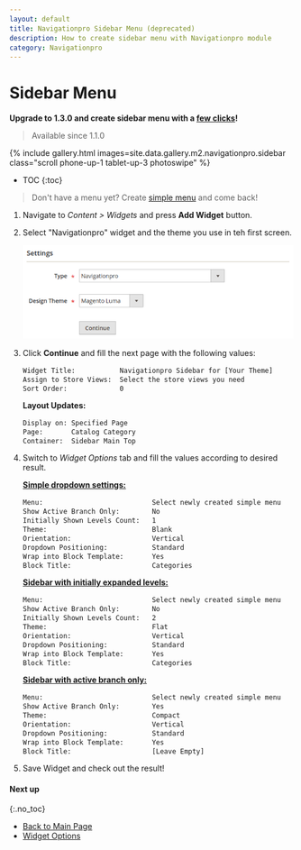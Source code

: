 ```yaml
---
layout: default
title: Navigationpro Sidebar Menu (deprecated)
description: How to create sidebar menu with Navigationpro module
category: Navigationpro
---
```


# Sidebar Menu

**Upgrade to 1.3.0 and create sidebar menu with a [few clicks](../../sidebar-menu/)!**

> Available since 1.1.0

{% include gallery.html images=site.data.gallery.m2.navigationpro.sidebar class="scroll phone-up-1 tablet-up-3 photoswipe" %}

* TOC
{:toc}

> Don't have a menu yet? Create [simple menu][simple-menu] and come back!

 1. Navigate to _Content > Widgets_ and press **Add Widget** button.
 2. Select "Navigationpro" widget and the theme you use in teh first screen.

    ![Settings](/images/m2/navigationpro/use-cases/sidebar/widget-type.png)

 3. Click **Continue** and fill the next page with the following values:

    ```
    Widget Title:           Navigationpro Sidebar for [Your Theme]
    Assign to Store Views:  Select the store views you need
    Sort Order:             0
    ```

    **Layout Updates:**

    ```
    Display on: Specified Page
    Page:       Catalog Category
    Container:  Sidebar Main Top
    ```

 4. Switch to _Widget Options_ tab and fill the values according to desired result.

    [**Simple dropdown settings:**](/m2/extensions/navigationpro/use-cases/sidebar-menu/#&gid=1&pid=1)

    ```
    Menu:                           Select newly created simple menu
    Show Active Branch Only:        No
    Initially Shown Levels Count:   1
    Theme:                          Blank
    Orientation:                    Vertical
    Dropdown Positioning:           Standard
    Wrap into Block Template:       Yes
    Block Title:                    Categories
    ```

    [**Sidebar with initially expanded levels:**](/m2/extensions/navigationpro/use-cases/sidebar-menu/#&gid=1&pid=2)

    ```
    Menu:                           Select newly created simple menu
    Show Active Branch Only:        No
    Initially Shown Levels Count:   2
    Theme:                          Flat
    Orientation:                    Vertical
    Dropdown Positioning:           Standard
    Wrap into Block Template:       Yes
    Block Title:                    Categories
    ```

    [**Sidebar with active branch only:**](/m2/extensions/navigationpro/use-cases/sidebar-menu/#&gid=1&pid=3)

    ```
    Menu:                           Select newly created simple menu
    Show Active Branch Only:        Yes
    Theme:                          Compact
    Orientation:                    Vertical
    Dropdown Positioning:           Standard
    Wrap into Block Template:       Yes
    Block Title:                    [Leave Empty]
    ```

 5. Save Widget and check out the result!

#### Next up
{:.no_toc}

 -  [Back to Main Page](/m2/extensions/navigationpro/)
 -  [Widget Options](/m2/extensions/navigationpro/widget/)

[simple-menu]: /m2/extensions/navigationpro/use-cases/simple-menu/ "Simple Menu"
